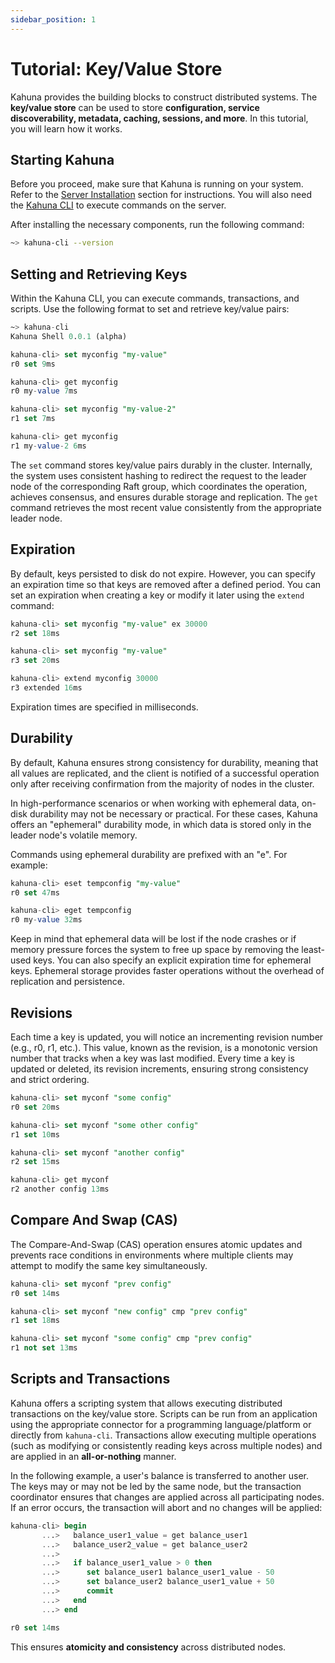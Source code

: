 ```yaml
---
sidebar_position: 1
---
```


# Tutorial: Key/Value Store

Kahuna provides the building blocks to construct distributed systems. The **key/value store** can be used to store **configuration, service discoverability, metadata, caching, sessions, and more**. In this tutorial, you will learn how it works.

## Starting Kahuna

Before you proceed, make sure that Kahuna is running on your system. Refer to the [Server Installation](server-installation) section for instructions. You will also need the [Kahuna CLI](kahuna-cli) to execute commands on the server.

After installing the necessary components, run the following command:

```bash
~> kahuna-cli --version
```

## Setting and Retrieving Keys

Within the Kahuna CLI, you can execute commands, transactions, and scripts. Use the following format to set and retrieve key/value pairs:

```sql
~> kahuna-cli
Kahuna Shell 0.0.1 (alpha)

kahuna-cli> set myconfig "my-value"
r0 set 9ms

kahuna-cli> get myconfig
r0 my-value 7ms

kahuna-cli> set myconfig "my-value-2"
r1 set 7ms

kahuna-cli> get myconfig
r1 my-value-2 6ms
```

The `set` command stores key/value pairs durably in the cluster. Internally, the system uses consistent hashing to redirect the request to the leader node of the corresponding Raft group, which coordinates the operation, achieves consensus, and ensures durable storage and replication. The `get` command retrieves the most recent value consistently from the appropriate leader node.

## Expiration

By default, keys persisted to disk do not expire. However, you can specify an expiration time so that keys are removed after a defined period. You can set an expiration when creating a key or modify it later using the `extend` command:

```sql
kahuna-cli> set myconfig "my-value" ex 30000
r2 set 18ms

kahuna-cli> set myconfig "my-value"
r3 set 20ms

kahuna-cli> extend myconfig 30000
r3 extended 16ms
```

Expiration times are specified in milliseconds.

## Durability

By default, Kahuna ensures strong consistency for durability, meaning that all values are replicated, and the client is notified of a successful operation only after receiving confirmation from the majority of nodes in the cluster.

In high-performance scenarios or when working with ephemeral data, on-disk durability may not be necessary or practical. For these cases, Kahuna offers an "ephemeral" durability mode, in which data is stored only in the leader node's volatile memory.

Commands using ephemeral durability are prefixed with an "e". For example:

```sql
kahuna-cli> eset tempconfig "my-value"
r0 set 47ms

kahuna-cli> eget tempconfig
r0 my-value 32ms
```

Keep in mind that ephemeral data will be lost if the node crashes or if memory pressure forces the system to free up space by removing the least-used keys. You can also specify an explicit expiration time for ephemeral keys. Ephemeral storage provides faster operations without the overhead of replication and persistence.

## Revisions

Each time a key is updated, you will notice an incrementing revision number (e.g., r0, r1, etc.). This value, known as the revision, is a monotonic version number that tracks when a key was last modified. Every time a key is updated or deleted, its revision increments, ensuring strong consistency and strict ordering.

```sql
kahuna-cli> set myconf "some config"
r0 set 20ms

kahuna-cli> set myconf "some other config"
r1 set 10ms

kahuna-cli> set myconf "another config"
r2 set 15ms

kahuna-cli> get myconf
r2 another config 13ms
```

## Compare And Swap (CAS)

The Compare-And-Swap (CAS) operation ensures atomic updates and prevents race conditions in environments where multiple clients may attempt to modify the same key simultaneously.

```sql
kahuna-cli> set myconf "prev config"
r0 set 14ms

kahuna-cli> set myconf "new config" cmp "prev config"
r1 set 18ms

kahuna-cli> set myconf "some config" cmp "prev config"
r1 not set 13ms
```

## Scripts and Transactions

Kahuna offers a scripting system that allows executing distributed transactions on the key/value store. Scripts can be run from an application using the appropriate connector for a programming language/platform or directly from `kahuna-cli`. Transactions allow executing multiple operations (such as modifying or consistently reading keys across multiple nodes) and are applied in an **all-or-nothing** manner.

In the following example, a user's balance is transferred to another user. The keys may or may not be led by the same node, but the transaction coordinator ensures that changes are applied across all participating nodes. If an error occurs, the transaction will abort and no changes will be applied:

```sql
kahuna-cli> begin
       ...>   balance_user1_value = get balance_user1
       ...>   balance_user2_value = get balance_user2
       ...>
       ...>   if balance_user1_value > 0 then
       ...>      set balance_user1 balance_user1_value - 50
       ...>      set balance_user2 balance_user1_value + 50
       ...>      commit
       ...>   end
       ...> end

r0 set 14ms
```

This ensures **atomicity and consistency** across distributed nodes.


